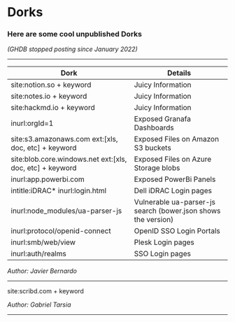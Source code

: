 # Dorks
### Here are some cool unpublished Dorks 
*(GHDB stopped posting since January 2022)*

------------------------------------------------------------------------------

| Dork          | Details       |
| ------------- |-------------|
| site:notion.so + keyword    | Juicy Information |
| site:notes.io + keyword     | Juicy Information |
| site:hackmd.io + keyword    | Juicy Information |
| inurl:orgId=1  | Exposed Granafa Dashboards |
| site:s3.amazonaws.com ext:[xls, doc, etc] + keyword   | Exposed Files on Amazon S3 buckets |
| site:blob.core.windows.net ext:[xls, doc, etc] + keyword   | Exposed Files on Azure Storage blobs |
| inurl:app.powerbi.com   | Exposed PowerBi Panels |
| intitle:iDRAC* inurl:login.html    | Dell iDRAC Login pages |
| inurl:node_modules/ua-parser-js    | Vulnerable ua-parser-js search (bower.json shows the version) |
| inurl:protocol/openid-connect      | OpenID SSO Login Portals |
| inurl:smb/web/view   | Plesk Login pages |
| inurl:auth/realms   | SSO Login pages |

*Author: Javier Bernardo*

------------------------------------------------------------------------------

site:scribd.com + keyword

*Author: Gabriel Tarsia*

------------------------------------------------------------------------------

